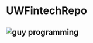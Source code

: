 # UWFintechRepo
![guy programming](https://giphy.com/gifs/dommespace-domme-space-programador-qgQUggAC3Pfv687qPC.gif)
---
